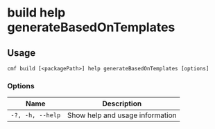 # build help generateBasedOnTemplates

<!-- BEGIN USAGE -->

Usage
-----

```
cmf build [<packagePath>] help generateBasedOnTemplates [options]
```

### Options

Name | Description
---- | -----------
`-?, -h, --help` | Show help and usage information


<!-- END USAGE -->
